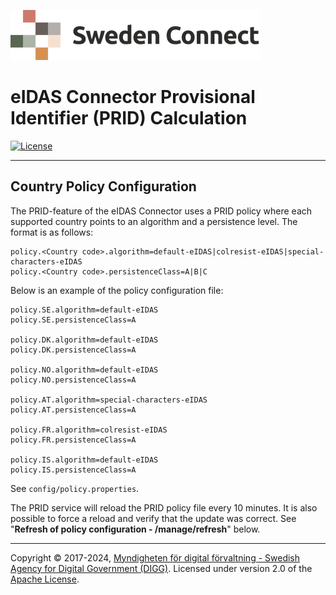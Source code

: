 ![Logo](images/sweden-connect.png)

# eIDAS Connector Provisional Identifier (PRID) Calculation

[![License](https://img.shields.io/badge/License-Apache%202.0-blue.svg)](https://opensource.org/licenses/Apache-2.0)

---

<a name="Country Policy Configuration"></a>
## Country Policy Configuration

The PRID-feature of the eIDAS Connector uses a PRID policy where each supported country points to an algorithm and a persistence level. The format is as follows:

```
policy.<Country code>.algorithm=default-eIDAS|colresist-eIDAS|special-characters-eIDAS
policy.<Country code>.persistenceClass=A|B|C
```

Below is an example of the policy configuration file:

```
policy.SE.algorithm=default-eIDAS
policy.SE.persistenceClass=A

policy.DK.algorithm=default-eIDAS
policy.DK.persistenceClass=A

policy.NO.algorithm=default-eIDAS
policy.NO.persistenceClass=A

policy.AT.algorithm=special-characters-eIDAS
policy.AT.persistenceClass=A

policy.FR.algorithm=colresist-eIDAS
policy.FR.persistenceClass=A

policy.IS.algorithm=default-eIDAS
policy.IS.persistenceClass=A
```

See `config/policy.properties`.

The PRID service will reload the PRID policy file every 10 minutes. It is also possible to force a reload and verify that the update was correct. See "**Refresh of policy configuration - /manage/refresh**" below.

---

Copyright &copy; 2017-2024, [Myndigheten för digital förvaltning - Swedish Agency for Digital Government (DIGG)](http://www.digg.se). Licensed under version 2.0 of the [Apache License](http://www.apache.org/licenses/LICENSE-2.0).
